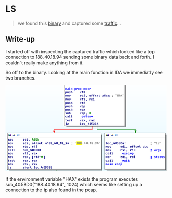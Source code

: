 LS
===

> we found this [binary](ls) and captured some [traffic](ls.pcap)...

## Write-up

I started off with inspecting the captured traffic which looked like a tcp connection to 188.40.18.94 sending some binary data back and forth. I couldn't really make anything from it.

So off to the binary. Looking at the main function in IDA we immediatly see two branches. 

![2 branches](screenshot1.png)

If the environment variable "HAX" exists the program executes sub_405BD0("188.40.18.94", 1024) which seems like setting up a connection to the ip also found in the pcap.

